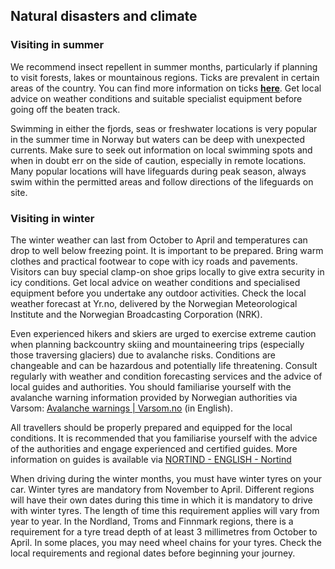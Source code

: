 ## Natural disasters and climate

### **Visiting in summer**

We recommend insect repellent in summer months, particularly if planning to visit forests, lakes or mountainous regions. Ticks are prevalent in certain areas of the country. You can find more information on ticks [**here**](https://www.helsenorge.no/en/helse-og-miljo/insekter-og-skadedyr/ticks-how-to-avoid-and-remove/#:~:text=Ticks%20can%20be%20carried%20by,common%20throughout%20most%20of%20Europe.). Get local advice on weather conditions and suitable specialist equipment before going off the beaten track.

Swimming in either the fjords, seas or freshwater locations is very popular in the summer time in Norway but waters can be deep with unexpected currents. Make sure to seek out information on local swimming spots and when in doubt err on the side of caution, especially in remote locations. Many popular locations will have lifeguards during peak season, always swim within the permitted areas and follow directions of the lifeguards on site.

### **Visiting in winter**

The winter weather can last from October to April and temperatures can drop to well below freezing point. It is important to be prepared. Bring warm clothes and practical footwear to cope with icy roads and pavements. Visitors can buy special clamp-on shoe grips locally to give extra security in icy conditions. Get local advice on weather conditions and specialised equipment before you undertake any outdoor activities. Check the local weather forecast at Yr.no, delivered by the Norwegian Meteorological Institute and the Norwegian Broadcasting Corporation (NRK).

Even experienced hikers and skiers are urged to exercise extreme caution when planning backcountry skiing and mountaineering trips (especially those traversing glaciers) due to avalanche risks. Conditions are changeable and can be hazardous and potentially life threatening. Consult regularly with weather and condition forecasting services and the advice of local guides and authorities. You should familiarise yourself with the avalanche warning information provided by Norwegian authorities via Varsom: [Avalanche warnings | Varsom.no](https://www.varsom.no/en/avalanches/avalanche-warnings/) (in English).

All travellers should be properly prepared and equipped for the local conditions. It is recommended that you familiarise yourself with the advice of the authorities and engage experienced and certified guides. More information on guides is available via [NORTIND - ENGLISH - Nortind](https://www.nortind.no/en/)

When driving during the winter months, you must have winter tyres on your car. Winter tyres are mandatory from November to April. Different regions will have their own dates during this time in which it is mandatory to drive with winter tyres. The length of time this requirement applies will vary from year to year. In the Nordland, Troms and Finnmark regions, there is a requirement for a tyre tread depth of at least 3 millimetres from October to April. In some places, you may need wheel chains for your tyres. Check the local requirements and regional dates before beginning your journey.